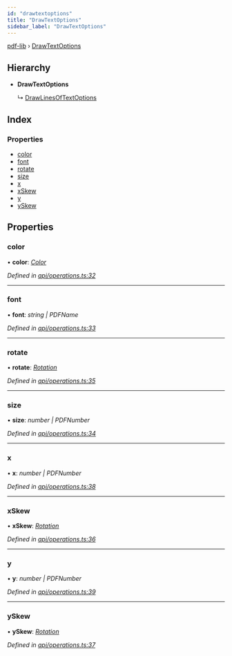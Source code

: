 ```yaml
---
id: "drawtextoptions"
title: "DrawTextOptions"
sidebar_label: "DrawTextOptions"
---
```


[pdf-lib](../index.md) › [DrawTextOptions](drawtextoptions.md)

## Hierarchy

* **DrawTextOptions**

  ↳ [DrawLinesOfTextOptions](drawlinesoftextoptions.md)

## Index

### Properties

* [color](drawtextoptions.md#color)
* [font](drawtextoptions.md#font)
* [rotate](drawtextoptions.md#rotate)
* [size](drawtextoptions.md#size)
* [x](drawtextoptions.md#x)
* [xSkew](drawtextoptions.md#xskew)
* [y](drawtextoptions.md#y)
* [ySkew](drawtextoptions.md#yskew)

## Properties

###  color

• **color**: *[Color](../index.md#color)*

*Defined in [api/operations.ts:32](https://github.com/Hopding/pdf-lib/blob/b693c81/src/api/operations.ts#L32)*

___

###  font

• **font**: *string | PDFName*

*Defined in [api/operations.ts:33](https://github.com/Hopding/pdf-lib/blob/b693c81/src/api/operations.ts#L33)*

___

###  rotate

• **rotate**: *[Rotation](../index.md#rotation)*

*Defined in [api/operations.ts:35](https://github.com/Hopding/pdf-lib/blob/b693c81/src/api/operations.ts#L35)*

___

###  size

• **size**: *number | PDFNumber*

*Defined in [api/operations.ts:34](https://github.com/Hopding/pdf-lib/blob/b693c81/src/api/operations.ts#L34)*

___

###  x

• **x**: *number | PDFNumber*

*Defined in [api/operations.ts:38](https://github.com/Hopding/pdf-lib/blob/b693c81/src/api/operations.ts#L38)*

___

###  xSkew

• **xSkew**: *[Rotation](../index.md#rotation)*

*Defined in [api/operations.ts:36](https://github.com/Hopding/pdf-lib/blob/b693c81/src/api/operations.ts#L36)*

___

###  y

• **y**: *number | PDFNumber*

*Defined in [api/operations.ts:39](https://github.com/Hopding/pdf-lib/blob/b693c81/src/api/operations.ts#L39)*

___

###  ySkew

• **ySkew**: *[Rotation](../index.md#rotation)*

*Defined in [api/operations.ts:37](https://github.com/Hopding/pdf-lib/blob/b693c81/src/api/operations.ts#L37)*
